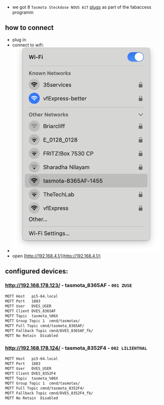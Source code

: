 * we got 8 `Tasmota Steckdose NOUS A1T` [plugs](https://www.amazon.de/Tasmota-Steckdose-NOUS-A1T-stromverbrauch/dp/B0054PSI46/r) as part of the fabaccess programm

## how to connect 
* plug in
* connect to wifi:
*  ![](001_find_wifi.png)
*  open [http://192.168.4.1/](http://192.168.4.1/)

## configured devices: 
### http://192.168.178.123/ - tasmota_8365AF - `001 ZUSE`
```
MQTT Host	pi5-64.local
MQTT Port	1883
MQTT User	DVES_USER
MQTT Client	DVES_8365AF
MQTT Topic	tasmota_%06X
MQTT Group Topic 1	cmnd/tasmotas/
MQTT Full Topic	cmnd/tasmota_8365AF/
MQTT Fallback Topic	cmnd/DVES_8365AF_fb/
MQTT No Retain	Disabled
```
### http://192.168.178.124/ - tasmota_8352F4 - `002 LILIENTHAL`

```
MQTT Host	pi5-64.local
MQTT Port	1883
MQTT User	DVES_USER
MQTT Client	DVES_8352F4
MQTT Topic	tasmota_%06X
MQTT Group Topic 1	cmnd/tasmotas/
MQTT Full Topic	cmnd/tasmota_8352F4/
MQTT Fallback Topic	cmnd/DVES_8352F4_fb/
MQTT No Retain	Disabled
```
